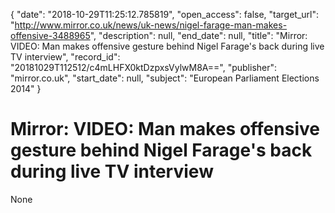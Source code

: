 {
  "date": "2018-10-29T11:25:12.785819", 
  "open_access": false, 
  "target_url": "http://www.mirror.co.uk/news/uk-news/nigel-farage-man-makes-offensive-3488965", 
  "description": null, 
  "end_date": null, 
  "title": "Mirror: VIDEO: Man makes offensive gesture behind Nigel Farage's back during live TV interview", 
  "record_id": "20181029T112512/c4mLHFX0ktDzpxsVylwM8A==", 
  "publisher": "mirror.co.uk", 
  "start_date": null, 
  "subject": "European Parliament Elections 2014"
}

# Mirror: VIDEO: Man makes offensive gesture behind Nigel Farage's back during live TV interview

None